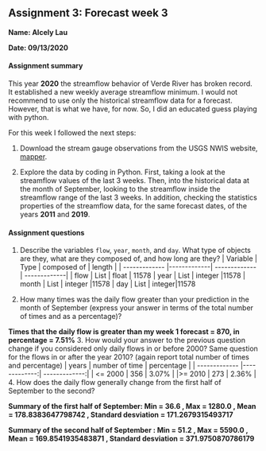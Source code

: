 ## Assignment 3: Forecast week 3
**Name: Alcely Lau**

**Date: 09/13/2020**

#### Assignment summary

This year **2020** the streamflow behavior of Verde River has broken record. It established a new weekly average streamflow minimum. I would not recommend to use only the historical streamflow data for a forecast. However, that is what we have, for now. So, I did an educated guess playing with python.

For this week I followed the next steps:

1. Download the stream gauge observations from the USGS NWIS website, [mapper](https://maps.waterdata.usgs.gov/mapper/).

2. Explore the data by coding in Python. First, taking a look at the streamflow values of the last 3 weeks. Then, into the historical data at the month of September, looking to the streamflow inside the streamflow range of the last 3 weeks. In addition, checking the statistics properties of the streamflow data, for the same forecast dates, of the years **2011** and **2019**.

#### Assignment questions

1. Describe the variables `flow`, `year`, `month`, and `day`. What type of objects are they, what are they composed of, and how long are they?
| Variable | Type |  composed of |  length |
| ------------- |-------------| -------------| -------------|
| flow      | List | float | 11578
| year     | List     |  integer |11578
| month | List     |   integer |11578
| day | List     |   integer|11578

2. How many times was the daily flow greater than your prediction in the month of September (express your answer in terms of the total number of times and as a percentage)?

  **Times that the daily flow is greater than my week 1 forecast = 870,  in percentage = 7.51%**
3. How would your answer to the previous question change if you considered only daily flows in or before 2000? Same question for the flows in or after the year 2010? (again report total number of times and percentage)
| years | number of time |  percentage |
| ------------- |-------------:| -------------:|
| <= 2000      | 356 | 3.07% |
|>= 2010    | 273     |  2.36% |
4. How does the daily flow generally change from the first half of September to the second?

  **Summary of the first half of September: Min = 36.6
, Max = 1280.0
, Mean = 178.8383647798742
, Standard desviation = 171.2679315493717**

  **Summary of the second half of September
: Min = 51.2
, Max = 5590.0
, Mean = 169.8541935483871
, Standard desviation = 371.9750870786179**
